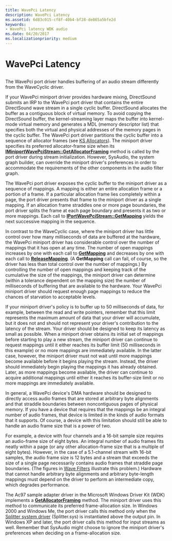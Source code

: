```yaml
---
title: WavePci Latency
description: WavePci Latency
ms.assetid: 6d83c015-cf8f-40b4-bf28-de865a5bfe2d
keywords:
- WavePci latency WDK audio
ms.date: 04/20/2017
ms.localizationpriority: medium
---
```


# WavePci Latency


## <span id="wavepci_latency"></span><span id="WAVEPCI_LATENCY"></span>


The WavePci port driver handles buffering of an audio stream differently from the WaveCyclic driver.

If your WavePci miniport driver provides hardware mixing, DirectSound submits an IRP to the WavePci port driver that contains the entire DirectSound wave stream in a single cyclic buffer. DirectSound allocates the buffer as a contiguous block of virtual memory. To avoid copying the DirectSound buffer, the kernel-streaming layer maps the buffer into kernel-mode virtual memory and generates a MDL (memory descriptor list) that specifies both the virtual and physical addresses of the memory pages in the cyclic buffer. The WavePci port driver partitions the cyclic buffer into a sequence of allocator frames (see [KS Allocators](https://msdn.microsoft.com/library/windows/hardware/ff567257)). The miniport driver specifies its preferred allocator-frame size when its [**IMiniportWavePciStream::GetAllocatorFraming**](https://msdn.microsoft.com/library/windows/hardware/ff536726) method is called by the port driver during stream initialization. However, SysAudio, the system graph builder, can override the miniport driver's preferences in order to accommodate the requirements of the other components in the audio filter graph.

The WavePci port driver exposes the cyclic buffer to the miniport driver as a sequence of mappings. A mapping is either an entire allocation frame or a portion of a frame. If a particular allocation frame lies completely within a page, the port driver presents that frame to the miniport driver as a single mapping. If an allocation frame straddles one or more page boundaries, the port driver splits the frame at each page boundary and presents it as two or more mappings. Each call to [**IPortWavePciStream::GetMapping**](https://msdn.microsoft.com/library/windows/hardware/ff536909) yields the next successive mapping in the sequence.

In contrast to the WaveCyclic case, where the miniport driver has little control over how many milliseconds of data are buffered at the hardware, the WavePci miniport driver has considerable control over the number of mappings that it has open at any time. The number of open mappings increases by one with each call to [**GetMapping**](https://msdn.microsoft.com/library/windows/hardware/ff536909) and decreases by one with each call to [**ReleaseMapping**](https://msdn.microsoft.com/library/windows/hardware/ff536911). (A **GetMapping** call can fail, of course, so the driver has less than total control over the number of mappings.) By controlling the number of open mappings and keeping track of the cumulative the size of the mappings, the miniport driver can determine (within a tolerance dependent on the mapping size) the number of milliseconds of buffering that are available to the hardware. Your WavePci miniport driver should request enough page mappings to reduce the chances of starvation to acceptable levels.

If your miniport driver's policy is to buffer up to 50 milliseconds of data, for example, between the read and write pointers, remember that this limit represents the maximum amount of data that your driver will accumulate, but it does not and should not represent your driver's contribution to the latency of the stream. Your driver should be designed to keep its latency as small as possible. When a miniport driver obtains its initial set of mappings before starting to play a new stream, the miniport driver can continue to request mappings until it either reaches its buffer limit (50 milliseconds in this example) or no more mappings are immediately available. In the latter case, however, the miniport driver must not wait until more mappings become available before it begins playing the stream. Instead, the driver should immediately begin playing the mappings it has already obtained. Later, as more mappings become available, the driver can continue to acquire additional mappings until either it reaches its buffer-size limit or no more mappings are immediately available.

In general, a WavePci device's DMA hardware should be designed to directly access audio frames that are stored at arbitrary byte alignments and that straddle boundaries between noncontiguous pages of physical memory. If you have a device that requires that the mappings be an integral number of audio frames, that device is limited in the kinds of audio formats that it supports. Of course, a device with this limitation should still be able to handle an audio frame size that is a power of two.

For example, a device with four channels and a 16-bit sample size requires an audio-frame size of eight bytes. An integral number of audio frames fits neatly within a page (or any other allocation-frame size that is a multiple of eight bytes). However, in the case of a 5.1-channel stream with 16-bit samples, the audio frame size is 12 bytes and a stream that exceeds the size of a single page necessarily contains audio frames that straddle page boundaries. (The figures in [Wave Filters](wave-filters.md) illustrate this problem.) Hardware that cannot handle arbitrary byte alignments and arbitrary byte-length mappings must depend on the driver to perform an intermediate copy, which degrades performance.

The Ac97 sample adapter driver in the Microsoft Windows Driver Kit (WDK) implements a [**GetAllocatorFraming**](https://msdn.microsoft.com/library/windows/hardware/ff536726) method. The miniport driver uses this method to communicate its preferred frame-allocation size. In Windows 2000 and Windows Me, the port driver calls this method only when the [Splitter system driver](kernel-mode-wdm-audio-components.md#splitter_system_driver) (Splitter.sys) is instantiated above the output pin. In Windows XP and later, the port driver calls this method for input streams as well. Remember that SysAudio might choose to ignore the miniport driver's preferences when deciding on a frame-allocation size.

 

 




